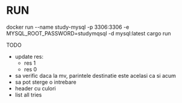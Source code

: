 RUN
===
docker run --name study-mysql -p 3306:3306 -e MYSQL_ROOT_PASSWORD=studymqsql -d mysql:latest
cargo run


TODO

- update res:
	- res 1
	- res 0
- sa verific daca la mv, parintele destinatie este acelasi ca si acum
- sa pot sterge o intrebare
- header cu culori
- list all tries
